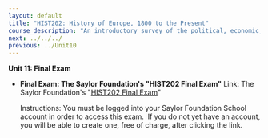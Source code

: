 ```yaml
---
layout: default
title: "HIST202: History of Europe, 1800 to the Present"
course_description: "An introductory survey of the political, economic, social, religious, and intellectual history of Europe, from the 1800s to the present, with particular emphasis on primary-source interpretation."
next: ../../../
previous: ../Unit10
---
```

**Unit 11: Final Exam** <span id="11"></span> 
-   **Final Exam: The Saylor Foundation's "HIST202 Final Exam"**
    Link: The Saylor Foundation's "[HIST202 Final
    Exam](http://school.saylor.org/mod/quiz/view.php?id=107)"  
      
     Instructions: You must be logged into your Saylor Foundation School
    account in order to access this <span class="il">exam</span>.  If
    you do not yet have an account, you will be able to create one, free
    of charge, after clicking the link.


